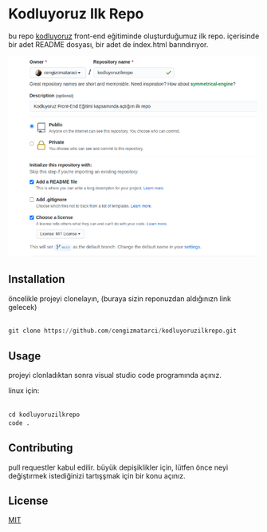 # Kodluyoruz Ilk Repo

bu repo [kodluyoruz](http://kodluyoruz.org) front-end eğitiminde oluşturduğumuz ilk repo. içerisinde bir adet README dosyası, bir adet de index.html barındırıyor.

![github](http://raw.githubusercontent.com/kodluyoruz/taskforce/main/git/odev1/figures/github.png)

## Installation

öncelikle projeyi clonelayın, (buraya sizin reponuzdan aldığınızn link gelecek)

```python

git clone https://github.com/cengizmatarci/kodluyoruzilkrepo.git

```

## Usage

projeyi clonladıktan sonra visual studio code programında açınız.

linux için:

``` python

cd kodluyoruzilkrepo
code .

```

## Contributing

pull requestler kabul edilir. büyük depişiklikler için, lütfen önce neyi değiştırmek istediğinizi tartışşmak için bir konu açınız.

## License

[MIT](http://choosealicense.com/license/mit)
